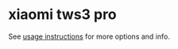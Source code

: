 # xiaomi tws3 pro
See [usage instructions](https://github.com/jaakkopasanen/AutoEq#usage) for more options and info.